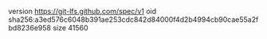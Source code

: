 version https://git-lfs.github.com/spec/v1
oid sha256:a3ed576c6048b391ae253cdc842d84000f4d2b4994cb90cae55a2fbd8236e958
size 41560
